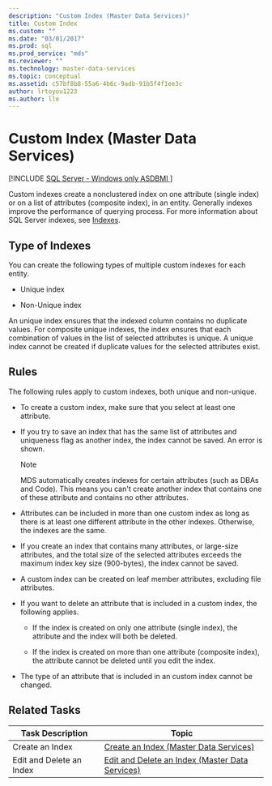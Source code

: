 ```yaml
---
description: "Custom Index (Master Data Services)"
title: Custom Index
ms.custom: ""
ms.date: "03/01/2017"
ms.prod: sql
ms.prod_service: "mds"
ms.reviewer: ""
ms.technology: master-data-services
ms.topic: conceptual
ms.assetid: c57bf8b8-55a6-4b6c-9adb-91b5f4f1ee3c
author: lrtoyou1223
ms.author: lle
---
```

# Custom Index (Master Data Services)

[!INCLUDE [SQL Server - Windows only ASDBMI  ](../includes/applies-to-version/sql-windows-only-asdbmi.md)]

  Custom indexes create a nonclustered index on one attribute (single index) or on a list of attributes (composite index), in an entity. Generally indexes improve the performance of querying process. For more information about SQL Server indexes, see [Indexes](../relational-databases/indexes/indexes.md).  
  
## Type of Indexes  
 You can create the following types of multiple custom indexes for each entity.  
  
-   Unique index  
  
-   Non-Unique index  
  
 An unique index ensures that the indexed column contains no duplicate values. For composite unique indexes, the index ensures that each combination of values in the list of selected attributes is unique. A unique index cannot be created if duplicate values for the selected attributes exist.  
  
## Rules  
 The following rules apply to custom indexes, both unique and non-unique.  
  
-   To create a custom index, make sure that you select at least one attribute.  
  
-   If you try to save an index that has the same list of attributes and uniqueness flag as another index, the index cannot be saved. An error is shown.  
  
    > [!NOTE]  
    >  MDS automatically creates indexes for certain attributes (such as DBAs and Code). This means you can't create another index that contains one of these attribute and contains no other attributes.  
  
-   Attributes can be included in more than one custom index as long as there is at least one different attribute in the other indexes. Otherwise, the indexes are the same.  
  
-   If you create an index that contains many attributes, or large-size attributes, and the total size of the selected attributes exceeds the maximum index key size (900-bytes), the index cannot be saved.  
  
-   A custom index can be created on leaf member attributes, excluding file attributes.  
  
-   If you want to delete an attribute that is included in a custom index, the following applies.  
  
    -   If the index is created on only one attribute (single index), the attribute and the index will both be deleted.  
  
    -   If the index is created on more than one attribute (composite index), the attribute cannot be deleted until you edit the index.  
  
-   The type of an attribute that is included in an custom index cannot be changed.  
  
## Related Tasks  
  
|Task Description|Topic|  
|----------------------|-----------|  
|Create an Index|[Create an Index &#40;Master Data Services&#41;](../master-data-services/create-an-index-master-data-services.md)|  
|Edit and Delete an Index|[Edit and Delete an Index &#40;Master Data Services&#41;](../master-data-services/edit-and-delete-an-index-master-data-services.md)|  
  
  
